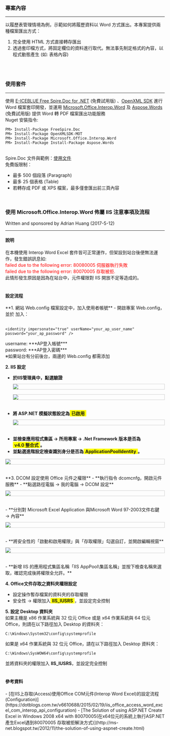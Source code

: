﻿<h3>專案內容</h3>
<hr />
以履歷表管理情境為例，示範如何將履歷資料以 Word 方式匯出。本專案提供兩種檔案匯出方式：

1. 完全使用 HTML 方式直接轉存匯出
2. 透過套印檔方式，將固定欄位的資料進行取代。無法事先制定格式的內容，以程式動態產生 (如: 表格內容)
<br />
<br />

<h3>使用套件</h3>
<hr />

使用 [E-ICEBLUE Free Spire.Doc for .NET](https://www.e-iceblue.com/Introduce/free-doc-component.html#.WNI-qUaP8dU) (免費試用版) 、[OpenXML SDK](https://www.nuget.org/packages/OpenXMLSDK-MOT/) 進行 Word 檔案套印開發，並運用 [Microsoft.Office.Interop.Word](https://www.nuget.org/packages/Microsoft.Office.Interop.Word/) 及 [Aspose.Words](https://www.nuget.org/packages/Aspose.Words/) (免費試用版) 提供 Word 轉 PDF 檔案匯出功能服務<br />
Nuget 安裝指令:<br />
<pre><code>PM> Install-Package FreeSpire.Doc</code>
<code>PM> Install-Package OpenXMLSDK-MOT</code>
<code>PM> Install-Package Microsoft.Office.Interop.Word</code>
<code>PM> Install-Package Install-Package Aspose.Words</code></pre>

<br />Spire.Doc 文件與範例：[使用文件](https://www.e-iceblue.com/Tutorials/Spire.Doc/Spire.Doc-Program-Guide.html)
<br />免費版限制：

- 最多 500 個段落 (Paragraph)
- 最多 25 個表格 (Table)
- 若轉存成 PDF 或 XPS 檔案，最多僅會匯出前三頁內容

<br />

<h3>使用 Microsoft.Office.Interop.Word 佈屬 IIS 注意事項及流程</h3>
Written and sponsored by Adrian Huang (2017-5-12)
<hr />
<h4>說明</h4>
在本機使用 Interop Word Excel 套件皆可正常運作，但架設到站台後便無法運作，發生錯誤訊息如:<br />
<font color="red">failed due to the following error: 80080005 伺服器執行失敗</font><br />
<font color="red">failed due to the following error: 80070005 存取被拒.</font><br />
此情形發生原因是因為在站台中，元件權限對 IIS 開放不足等造成的。<br /><br />

<h4>設定流程</h4>
**1. 網站 Web.config 檔案設定中，加入使用者帳號**
  - 開啟專案 Web.config，並於 <system.web></system.web> 加入：
    <br /><br />
    <pre><code>&lt;identity impersonate="true" userName="your_ap_user_name" password="your_ap_password" /></code></pre>    
    username: ***AP登入帳號***<br />
    password: ***AP登入密碼***<br />
    ※如果站台有分前後台，兩邊的 Web.config 都需添加

**2. IIS 設定**
   - **於IIS管理員中，點選驗證**
    <img src="../MarkdownAttach/iis_officedom_01.png" style="display: block; border: 1px solid #ccc; margin: 10px 0 15px 0;">
    <img src="../MarkdownAttach/iis_officedom_02.png" style="display: block; border: 1px solid #ccc; margin: 10px 0 15px 0;">
    <br />
   - **將 ASP.NET 模擬狀態設定為<span style="display: inline-block; background: yellow; padding: 0 5px;">**已啟用**</span>**
    <img src="../MarkdownAttach/iis_officedom_03.png" style="display: block; border: 1px solid #ccc; margin: 10px 0 15px 0;"><br />
   - **並檢查應用程式集區 → 所用專案 → .Net Framework 版本是否為<span style="display: inline-block; background: yellow; padding: 0 5px;">**v4.0 整合式**</span>。**
   - **並點選進階設定檢查識別身分是否為<span style="display: inline-block; background: yellow; padding: 0 5px;">**ApplicationPoolIdentity**</span>。**
   <img src="../MarkdownAttach/iis_officedom_04.png" style="display: block; border: 1px solid #ccc; margin: 10px 0 15px 0;">
   <br />
**3. DCOM 設定使用 Office 元件之權限**
   - **執行指令 dcomcnfg，開啟元件服務**
   - **點選路徑電腦 → 我的電腦 → DCOM 設定**
   <img src="../MarkdownAttach/iis_officedom_05.png" style="display: block; border: 1px solid #ccc; margin: 10px 0 15px 0;">
    <br />
   - **分別對 Microsoft Excel Application 與Microsoft Word 97-2003文件右鍵 → 內容**
   <img src="../MarkdownAttach/iis_officedom_06.png" style="display: block; border: 1px solid #ccc; margin: 10px 0 15px 0;">
    <br />
   - **將安全性的「啟動和啟用權限」與「存取權限」勾選自訂，並開啟編輯視窗**
   <img src="../MarkdownAttach/iis_officedom_07.png" style="display: block; border: 1px solid #ccc; margin: 10px 0 15px 0;">
    <br />
   - **新增 IIS 的應用程式集區名稱「IIS AppPool\集區名稱」並按下檢查名稱來選取，確認完成後將權限全允許。**
     
**4. Office文件存取之資料夾權限設定**
   - 設定操作暫存檔案的資料夾的存取權限
   - 安全性 → 權限加入<span style="display: inline-block; background: yellow; padding: 0 5px;">**IIS_IUSRS**</span>，並設定完全控制

**5. 設定 Desktop 資料夾**
    <br />
    如果主機是 x86 作業系統與 32 位元 Office 或是 x64 作業系統與 64 位元 Office，則請在以下路徑加入 Desktop 的資料夾：<br />
    <pre><code>C:\Windows\System32\config\systemprofile</code></pre>
    如果是 x64 作業系統與 32 位元 Office，請在以下路徑加入 Desktop 資料夾：<br />
    <pre><code>C:\Windows\SysWOW64\config\systemprofile<br /></code></pre>
    並將資料夾的權限加入 **IIS_IUSRS**，並設定完全控制
    <br /><br />
<h4>參考資料</h4>
- [在IIS上存取(Access)使用Office COM元件(Interop Word Excel)的設定流程(Configuration)](https://dotblogs.com.tw/v6610688/2015/02/19/iis_office_access_word_excel_com_interop_api_configuration)
- [The Solution of using ASP.NET Create Excel in Windows 2008 x64 with 80070005(在x64位元的系統上執行ASP.NET產生Excel遇到80070005 存取被拒解決方式)](http://ms-net.blogspot.tw/2012/11/the-solution-of-using-aspnet-create.html)


